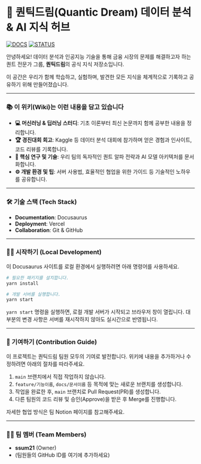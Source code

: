 # 🚀 퀀틱드림(Quantic Dream) 데이터 분석 & AI 지식 허브

[![DOCS](https://img.shields.io/badge/Wiki%20바로가기-1DA1F2?style=for-the-badge&logo=docusaurus&logoColor=white)](https://YOUR_DOCUSAURUS_SITE_URL)
[![STATUS](https://img.shields.io/badge/Status-Active-brightgreen?style=for-the-badge)]()

안녕하세요! 데이터 분석과 인공지능 기술을 통해 금융 시장의 문제를 해결하고자 하는 퀀트 전문가 그룹, **퀀틱드림**의 공식 지식 저장소입니다.

이 공간은 우리가 함께 학습하고, 실험하며, 발견한 모든 지식을 체계적으로 기록하고 공유하기 위해 만들어졌습니다.

---

### 📚 이 위키(Wiki)는 이런 내용을 담고 있습니다

*   **💻 머신러닝 & 딥러닝 스터디**: 기초 이론부터 최신 논문까지 함께 공부한 내용을 정리합니다.
*   **🏆 경진대회 회고**: Kaggle 등 데이터 분석 대회에 참가하며 얻은 경험과 인사이트, 코드 리뷰를 기록합니다.
*   **🔬 핵심 연구 및 기술**: 우리 팀의 독자적인 퀀트 알파 전략과 AI 모델 아키텍처를 문서화합니다.
*   **⚙️ 개발 환경 및 팁**: 서버 사용법, 효율적인 협업을 위한 가이드 등 기술적인 노하우를 공유합니다.

---

### 🛠️ 기술 스택 (Tech Stack)

*   **Documentation**: Docusaurus
*   **Deployment**: Vercel
*   **Collaboration**: Git & GitHub

---

### 🏃‍♂️ 시작하기 (Local Development)

이 Docusaurus 사이트를 로컬 환경에서 실행하려면 아래 명령어를 사용하세요.

```bash
# 필요한 패키지를 설치합니다.
yarn install

# 개발 서버를 실행합니다.
yarn start
```
`yarn start` 명령을 실행하면, 로컬 개발 서버가 시작되고 브라우저 창이 열립니다. 대부분의 변경 사항은 서버를 재시작하지 않아도 실시간으로 반영됩니다.

---

### 🤝 기여하기 (Contribution Guide)

이 프로젝트는 퀀틱드림 팀원 모두의 기여로 발전합니다. 위키에 내용을 추가하거나 수정하려면 아래의 절차를 따라주세요.

1.  `main` 브랜치에서 직접 작업하지 않습니다.
2.  `feature/기능이름`, `docs/문서이름` 등 목적에 맞는 새로운 브랜치를 생성합니다.
3.  작업을 완료한 후, `main` 브랜치로 Pull Request(PR)를 생성합니다.
4.  다른 팀원의 코드 리뷰 및 승인(Approve)을 받은 후 Merge를 진행합니다.

자세한 협업 방식은 팀 Notion 페이지를 참고해주세요.

---

### 👨‍💻 팀 멤버 (Team Members)

*   **ssum21** (Owner)
*   (팀원들의 GitHub ID를 여기에 추가하세요)
